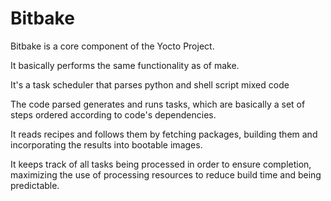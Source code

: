 # Bitbake

Bitbake is a core component of the Yocto Project.

It basically performs the same functionality as of make.

It's a task scheduler that parses python and shell script mixed code

The code parsed generates and runs tasks, which are basically a set of steps ordered according to code's dependencies.

It reads recipes and follows them by fetching packages, building them and incorporating the results into bootable images.

It keeps track of all tasks being processed in order to ensure completion, maximizing the use of processing resources to reduce build time and being predictable.